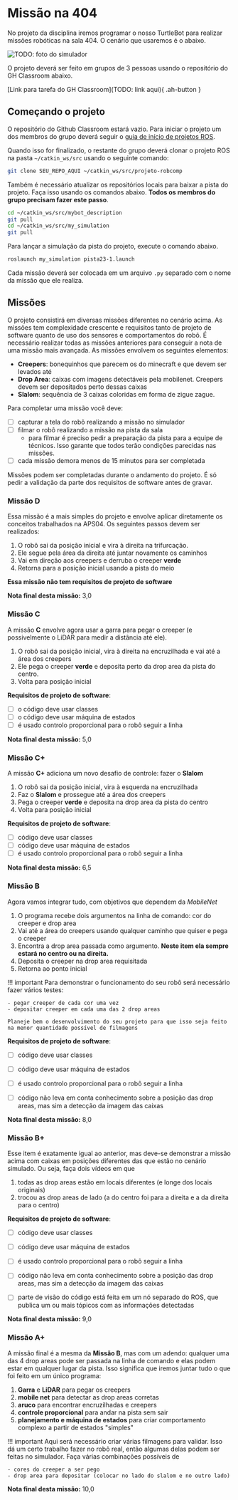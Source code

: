 # Missão na 404

No projeto da disciplina iremos programar o nosso TurtleBot para realizar missões robóticas na sala 404. O cenário que usaremos é o abaixo.

![TODO: foto do simulador](pista.jpeg)

O projeto deverá ser feito em grupos de 3 pessoas usando o repositório do GH Classroom abaixo. 


[Link para tarefa do GH Classroom](TODO: link aqui){ .ah-button }

## Começando o projeto

O repositório do Github Classroom estará vazio. Para iniciar o projeto um dos membros do grupo deverá seguir o [guia de início de projetos ROS](criar-projeto.md). 

Quando isso for finalizado, o restante do grupo deverá clonar o projeto ROS na pasta `~/catkin_ws/src` usando o seguinte comando:

```bash
git clone SEU_REPO_AQUI ~/catkin_ws/src/projeto-robcomp
```

Também é necessário atualizar os repositórios locais para baixar a pista do projeto. Faça isso usando os comandos abaixo. **Todos os membros do grupo precisam fazer este passo**.

```bash
cd ~/catkin_ws/src/mybot_description
git pull
cd ~/catkin_ws/src/my_simulation
git pull
```

Para lançar a simulação da pista do projeto, execute o comando abaixo.

```bash
roslaunch my_simulation pista23-1.launch
```

Cada missão deverá ser colocada em um arquivo `.py` separado com o nome da missão que ele realiza. 

## Missões

O projeto consistirá em diversas missões diferentes no cenário acima. As missões tem complexidade crescente e requisitos tanto de projeto de software quanto de uso dos sensores e comportamentos do robô. É necessário realizar todas as missões anteriores para conseguir a nota de uma missão mais avançada. As missões envolvem os seguintes elementos:

- **Creepers**: bonequinhos que parecem os do minecraft e que devem ser levados até
- **Drop Area**: caixas com imagens detectáveis pela mobilenet. Creepers devem ser depositados perto dessas caixas
- **Slalom**: sequência de 3 caixas coloridas em forma de zigue zague. 

Para completar uma missão você deve:

- [ ] capturar a tela do robô realizando a missão no simulador 
- [ ] filmar o robô realizando a missão na pista da sala
    - para filmar é preciso pedir a preparação da pista para a equipe de técnicos. Isso garante que todos terão condições parecidas nas missões.
- [ ] cada missão demora menos de 15 minutos para ser completada

Missões podem ser completadas durante o andamento do projeto. É só pedir a validação da parte dos requisitos de software antes de gravar. 

### Missão **D**

Essa missão é a mais simples do projeto e envolve aplicar diretamente os conceitos trabalhados na APS04. Os seguintes passos devem ser realizados:

1. O robô sai da posição inicial e vira à direita na trifurcação. 
2. Ele segue pela área da direita até juntar novamente os caminhos
3. Vai em direção aos creepers e derruba o creeper **verde**
4. Retorna para a posição inicial usando a pista do meio

**Essa missão não tem requisitos de projeto de software**

**Nota final desta missão:** 3,0

### Missão **C**

A missão **C** envolve agora usar a garra para pegar o creeper (e possivelmente o LiDAR para medir a distância até ele). 

1. O robô sai da posição inicial, vira à direita na encruzilhada e vai até a área dos creepers
2. Ele pega o creeper **verde** e deposita perto da drop area da pista do centro. 
3. Volta para posição inicial


**Requisitos de projeto de software**:

- [ ] o código deve usar classes
- [ ] o código deve usar máquina de estados
- [ ] é usado controlo proporcional para o robô seguir a linha

**Nota final desta missão:** 5,0

### Missão **C+**

A missão **C+** adiciona um novo desafio de controle: fazer o **Slalom**

1. O robô sai da posição inicial, vira à esquerda na encruzilhada
2. Faz o **Slalom** e prossegue até a área dos creepers
3. Pega o creeper **verde** e deposita na drop area da pista do centro
4. Volta para posição inicial

**Requisitos de projeto de software**:

- [ ] código deve usar classes
- [ ] código deve usar máquina de estados
- [ ] é usado controlo proporcional para o robô seguir a linha

**Nota final desta missão:** 6,5

### Missão **B**

Agora vamos integrar tudo, com objetivos que dependem da *MobileNet*

1. O programa recebe dois argumentos na linha de comando: cor do creeper e drop area
2. Vai até a área do creepers usando qualquer caminho que quiser e pega o creeper
3. Encontra a drop area passada como argumento. **Neste item ela sempre estará no centro ou na direita.**
4. Deposita o creeper na drop area requisitada
5. Retorna ao ponto inicial

!!! important
    Para demonstrar o funcionamento do seu robô será necessário fazer vários testes:

    - pegar creeper de cada cor uma vez
    - depositar creeper em cada uma das 2 drop areas

    Planeje bem o desenvolvimento do seu projeto para que isso seja feito na menor quantidade possível de filmagens

**Requisitos de projeto de software**:

- [ ] código deve usar classes
- [ ] código deve usar máquina de estados
- [ ] é usado controlo proporcional para o robô seguir a linha
- [ ] código não leva em conta conhecimento sobre a posição das drop areas, mas sim a detecção da imagem das caixas


**Nota final desta missão:** 8,0

### Missão **B+**

Esse item é exatamente igual ao anterior, mas deve-se demonstrar a missão acima com caixas em posições diferentes das que estão no cenário simulado. Ou seja, faça dois vídeos em que

1. todas as drop areas estão em locais diferentes (e longe dos locais originais)
2. trocou as drop areas de lado (a do centro foi para a direita e a da direita para o centro) 

**Requisitos de projeto de software**:

- [ ] código deve usar classes
- [ ] código deve usar máquina de estados
- [ ] é usado controlo proporcional para o robô seguir a linha
- [ ] código não leva em conta conhecimento sobre a posição das drop areas, mas sim a detecção da imagem das caixas
- [ ] parte de visão do código está feita em um nó separado do ROS, que publica um ou mais tópicos com as informações detectadas


**Nota final desta missão:** 9,0

### Missão **A+**

A missão final é a mesma da **Missão B**, mas com um adendo: qualquer uma das 4 drop areas pode ser passada na linha de comando e elas podem estar em qualquer lugar da pista. Isso significa que iremos juntar tudo o que foi feito em um único programa:

1. **Garra** e **LiDAR** para pegar os creepers
2. **mobile net** para detectar as drop areas corretas
3. **aruco** para encontrar encruzilhadas e creepers
4. **controle proporcional** para andar na pista sem sair
5. **planejamento e máquina de estados** para criar comportamento complexo a partir de estados "simples"

!!! important
    Aqui será necessário criar várias filmagens para validar. Isso dá um certo trabalho fazer no robô real, então algumas delas podem ser feitas no simulador. Faça várias combinações possíveis de

    - cores do creeper a ser pego
    - drop area para depositar (colocar no lado do slalom e no outro lado)

**Nota final desta missão:** 10,0




